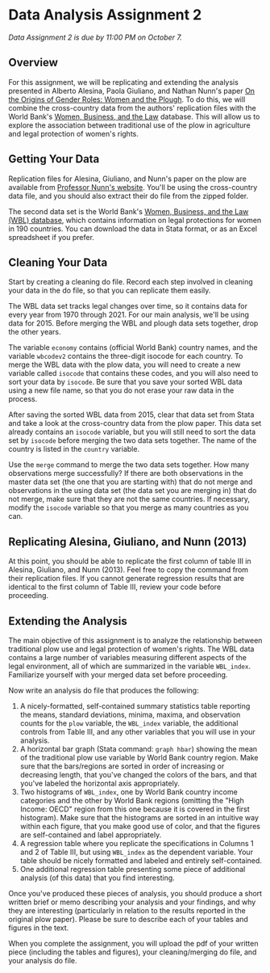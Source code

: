 # Data Analysis Assignment 2

_Data Assignment 2 is due by 11:00 PM on October 7._

## Overview

For this assignment, we will be replicating and extending the analysis presented 
in Alberto Alesina, Paola Giuliano, and Nathan Nunn's paper 
[On the Origins of Gender Roles:  Women and the Plough](https://academic.oup.com/qje/article/128/2/469/1943509).  To do this, 
we will combine the cross-country data from the authors' replication files with 
the World Bank's [Women, Business, and the Law](https://wbl.worldbank.org/en/wbl) database.  This will allow us 
to explore the association between traditional use of the plow in agriculture and 
legal protection of women's rights.  

## Getting Your Data

Replication files for Alesina, Giuliano, and Nunn's paper on the plow are available from 
[Professor Nunn's website](https://nathannunn.arts.ubc.ca/data/).  You'll be using the 
cross-country data file, and you should also extract their do file from the zipped folder.  

The second data set is the World Bank's [Women, Business, and the Law (WBL) database](https://wbl.worldbank.org/en/wbl-data), 
which contains information on legal protections for women in 190 countries.  You can download the data in Stata format, 
or as an Excel spreadsheet if you prefer.

## Cleaning Your Data

Start by creating a cleaning do file.  Record each step involved in cleaning your data in the do file, 
so that you can replicate them easily.  

The WBL data set tracks legal changes over time, so it contains data for every year from 1970 through 2021.  For our main analysis, 
we'll be using data for 2015.  Before merging the WBL and plough data sets together, drop the other years.

The variable `economy` contains (official World Bank) country names, and the variable `wbcodev2` contains the three-digit 
isocode for each country.  To merge the WBL data with the plow data, you will need to create a new variable called 
`isocode` that contains these codes, and you will also need to sort your data by `isocode`.  Be sure that you save 
your sorted WBL data using a new file name, so that you do not erase your raw data in the process.

After saving the sorted WBL data from 2015, clear that data set from Stata and take a look at the cross-country data 
from the plow paper.  This data set already contains an `isocode` variable, but you will still need to sort the data set 
by `isocode` before merging the two data sets together.  The name of the country is listed in the `country` variable.  

Use the `merge` command to merge the two data sets together.  How many observations merge successfully?  If there are 
both observations in the master data set (the one that you are starting with) that do not merge and observations in 
the using data set (the data set you are merging in) that do not merge, make sure that they are not the same countries.  If 
necessary, modify the `isocode` variable so that you merge as many countries as you can.

## Replicating Alesina, Giuliano, and Nunn (2013)

At this point, you should be able to replicate the first column of table III in 
Alesina, Giuliano, and Nunn (2013).  Feel free to copy the command from their 
replication files.  If you cannot generate regression results that are identical to 
the first column of Table III, review your code before proceeding.

## Extending the Analysis

The main objective of this assignment is to analyze the relationship between 
traditional plow use and legal protection of women's rights.  The WBL data contains 
a large number of variables measuring different aspects of the legal environment, 
all of which are summarized in the variable `WBL_index`.  Familiarize yourself with 
your merged data set before proceeding.  

Now write an analysis do file that produces the following:

1. A nicely-formatted, self-contained summary statistics table reporting the means, standard deviations, minima, maxima, and observation counts for the `plow` variable, the `WBL_index` variable, the additional controls from Table III, and any other variables that you will use in your analysis.
2. A horizontal bar graph (Stata command:  `graph hbar`) showing the mean of the traditional plow use variable by World Bank country region.  Make sure that the bars/regions are sorted in order of increasing or decreasing length, that you've changed the colors of the bars, and that you've labeled the horizontal axis appropriately.
3. Two histograms of `WBL_index`, one by World Bank country income categories and the other by World Bank regions (omitting the "High Income:  OECD" region from this one because it is covered in the first histogram).  Make sure that the histograms are sorted in an intuitive way within each figure, that you make good use of color, and that the figures are self-contained and label appropriately.
4. A regression table where you replicate the specifications in Columns 1 and 2 of Table III, but using `WBL_index` as the dependent variable.  Your table should be nicely formatted and labeled and entirely self-contained.
5. One additional regression table presenting some piece of additional analysis (of this data) that you find interesting.

Once you've produced these pieces of analysis, you should produce a short written brief or memo describing your analysis and your findings, and why they are interesting (particularly in relation to the results reported in the original plow paper).  Please be sure to describe each of your tables and figures in the text.  

When you complete the assignment, you will upload the pdf of your written piece (including the tables and figures), your cleaning/merging do file, and your analysis do file.





